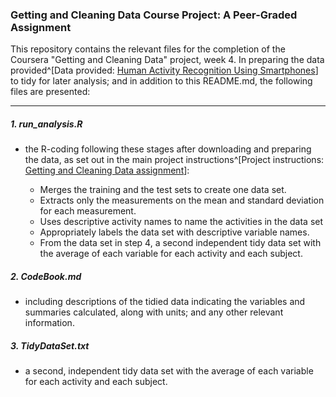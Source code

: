 ### Getting and Cleaning Data Course Project: A Peer-Graded Assignment

This repository contains the relevant files for the completion of the Coursera 
"Getting and Cleaning Data" project, week 4. In preparing the data provided^[Data provided: [Human Activity Recognition Using Smartphones](http://archive.ics.uci.edu/ml/datasets/Human+Activity+Recognition+Using+Smartphones)] 
to tidy for later analysis; and in addition to this README.md, the following 
files are presented:

***
##### 1. run_analysis.R

* the R-coding following these stages after downloading and preparing the data, 
as set out in the main project instructions^[Project instructions: [Getting and Cleaning Data assignment](https://www.coursera.org/learn/data-cleaning/peer/FIZtT/getting-and-cleaning-data-course-project)]:

    * Merges the training and the test sets to create one data set.
    * Extracts only the measurements on the mean and standard deviation for each 
      measurement.
    * Uses descriptive activity names to name the activities in the data set
    * Appropriately labels the data set with descriptive variable names.
    * From the data set in step 4, a second independent tidy data set with the 
      average of each variable for each activity and each subject.

##### 2. CodeBook.md 

* including descriptions of the tidied data indicating the variables and 
summaries calculated, along with units; and any other relevant information.

##### 3. TidyDataSet.txt

* a second, independent tidy data set with the average of each variable for each 
activity and each subject.